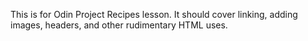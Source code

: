 This is for Odin Project Recipes lesson. It should cover linking, adding images, headers, and other rudimentary HTML uses.
